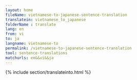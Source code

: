 ```yaml
---
layout: home
fileName: vietnamese-to-japanese-sentence-translation
translatein: vietnamese_to_japanese
folderName : translate
lang: en
from: vi
to: ja
langname: vietnamese-to
permalink: /vietnamese-to-japanese-sentence-translation
tool: sentence-translations
matchurls: en&&vi&&ja
---
```

{% include section/translateinto.html %}
